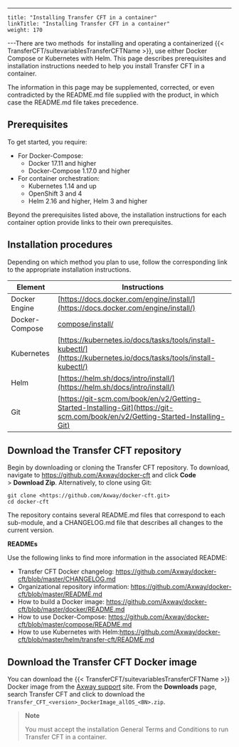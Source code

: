 ---
    title: "Installing Transfer CFT in a container"
    linkTitle: "Installing Transfer CFT in a container"
    weight: 170
---There are two methods  for installing and operating a containerized {{< TransferCFT/suitevariablesTransferCFTName  >}}, use either Docker Compose or Kubernetes with Helm. This page describes prerequisites and installation instructions needed to help you install Transfer CFT in a container.

The information in this page may be supplemented, corrected, or even contradicted by the README.md file supplied with the product, in which case the README.md file takes precedence.

## Prerequisites

To get started, you require:

- For Docker-Compose:
    -   Docker 17.11 and higher
    -   Docker-Compose 1.17.0 and higher
- For container orchestration:
    -   Kubernetes 1.14 and up
    -   OpenShift 3 and 4
    -   Helm 2.16 and higher, Helm 3 and higher

Beyond the prerequisites listed above, the installation instructions for each container option provide links to their own prerequisites.

## Installation procedures

Depending on which method you plan to use, follow the corresponding link to the appropriate installation instructions.


| Element | Instructions |
| --- | --- |
| Docker Engine  | [https://docs.docker.com/engine/install/](https://docs.docker.com/engine/install/)  |
| Docker-Compose  | [compose/install/](https://docs.docker.com/compose/install/)  |
| Kubernetes  | [https://kubernetes.io/docs/tasks/tools/install-kubectl/](https://kubernetes.io/docs/tasks/tools/install-kubectl/)  |
| Helm  | [https://helm.sh/docs/intro/install/](https://helm.sh/docs/intro/install/)  |
| Git  | [https://git-scm.com/book/en/v2/Getting-Started-Installing-Git](https://git-scm.com/book/en/v2/Getting-Started-Installing-Git) |


## Download the Transfer CFT repository

Begin by downloading or cloning the Transfer CFT repository. To download, navigate to <https://github.com/Axway/docker-cft> and click **Code** &gt; **Download Zip**. Alternatively, to clone using Git:<span id="gitcontainertest"></span>

```
git clone <https://github.com/Axway/docker-cft.git>
cd docker-cft
```

The repository contains several README.md files that correspond to each sub-module, and a CHANGELOG.md file that describes all changes to the current version.

****READMEs****

Use the following links to find more information in the associated README:

- Transfer CFT Docker changelog: <https://github.com/Axway/docker-cft/blob/master/CHANGELOG.md>
- Organizational repository information: <https://github.com/Axway/docker-cft/blob/master/README.md>
- How to build a Docker image: <https://github.com/Axway/docker-cft/blob/master/docker/README.md>
- How to use Docker-Compose: <https://github.com/Axway/docker-cft/blob/master/compose/README.md>
- How to use Kubernetes with Helm:<https://github.com/Axway/docker-cft/blob/master/helm/transfer-cft/README.md>

## Download the Transfer CFT Docker image

You can download the {{< TransferCFT/suitevariablesTransferCFTName  >}} Docker image from the [Axway support](http://support.axway.com/) site. From the **Downloads** page, search Transfer CFT and click to download the `Transfer_CFT_<version>_DockerImage_allOS_<BN>.zip`.

> **Note**
>
> You must accept the installation General Terms and Conditions to run Transfer CFT in a container.
